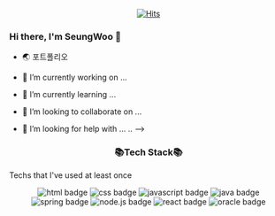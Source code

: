 <div align=center>

[![Hits](https://hits.seeyoufarm.com/api/count/incr/badge.svg?url=https%3A%2F%2Fgithub.com%2Fberenickt&count_bg=%234BA00A&title_bg=%23555555&icon=github.svg&icon_color=%23E7E7E7&title=hits&edge_flat=false)](https://hits.seeyoufarm.com)

</div>

### Hi there, I'm SeungWoo 👋





- 🌏 포트폴리오 

- 🔭 I’m currently working on ...
- 🌱 I’m currently learning ...
- 👯 I’m looking to collaborate on ...
- 🤔 I’m looking for help with ...
..
-->

<h3 align="center"> 📚Tech Stack📚 </h3>

Techs that I've used at least once

<div align=center>

![html badge](https://img.shields.io/badge/HTML-E34F26?style=for-the-badge&logo=HTML5&logoColor=white)
![css badge](https://img.shields.io/badge/CSS-1572B6?style=for-the-badge&logo=CSS3&logoColor=white)
![javascript badge](https://img.shields.io/badge/JavaScript-F7DF1E?style=for-the-badge&logo=JavaScript&logoColor=black)
![java badge](https://img.shields.io/badge/Java-007396?style=for-the-badge&logo=Java&logoColor=white)
![spring badge](https://img.shields.io/badge/Spring-6DB33F?style=for-the-badge&logo=Spring&logoColor=white)
![node.js badge](https://img.shields.io/badge/Node.js-339933?style=for-the-badge&logo=Node.js&logoColor=white)
![react badge](https://img.shields.io/badge/react-61DAFB?style=for-the-badge&logo=React&logoColor=black)
![oracle badge](https://img.shields.io/badge/oracle-F80000?style=for-the-badge&logo=Oracle&logoColor=black)

</div>
